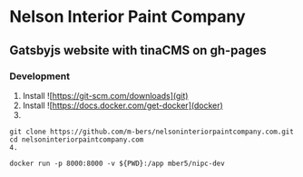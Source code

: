 # Nelson Interior Paint Company
## Gatsbyjs website with tinaCMS on gh-pages

### Development
1. Install ![https://git-scm.com/downloads](git)
2. Install ![https://docs.docker.com/get-docker](docker)
3.
```
git clone https://github.com/m-bers/nelsoninteriorpaintcompany.com.git
cd nelsoninteriorpaintcompany.com
4.
```
```
docker run -p 8000:8000 -v ${PWD}:/app mber5/nipc-dev
```
